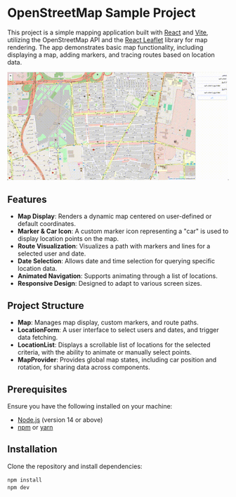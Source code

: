 # OpenStreetMap Sample Project

This project is a simple mapping application built with [React](https://reactjs.org/) and [Vite](https://vitejs.dev/), utilizing the OpenStreetMap API and the [React Leaflet](https://react-leaflet.js.org/) library for map rendering. The app demonstrates basic map functionality, including displaying a map, adding markers, and tracing routes based on location data.

![Demo](https://raw.githubusercontent.com/mahdi1696/map/refs/heads/main/sampleGif/mapg.gif)

## Features

- **Map Display**: Renders a dynamic map centered on user-defined or default coordinates.
- **Marker & Car Icon**: A custom marker icon representing a "car" is used to display location points on the map.
- **Route Visualization**: Visualizes a path with markers and lines for a selected user and date.
- **Date Selection**: Allows date and time selection for querying specific location data.
- **Animated Navigation**: Supports animating through a list of locations.
- **Responsive Design**: Designed to adapt to various screen sizes.

## Project Structure

- **Map**: Manages map display, custom markers, and route paths.
- **LocationForm**: A user interface to select users and dates, and trigger data fetching.
- **LocationList**: Displays a scrollable list of locations for the selected criteria, with the ability to animate or manually select points.
- **MapProvider**: Provides global map states, including car position and rotation, for sharing data across components.

## Prerequisites

Ensure you have the following installed on your machine:

- [Node.js](https://nodejs.org/) (version 14 or above)
- [npm](https://www.npmjs.com/) or [yarn](https://yarnpkg.com/)

## Installation

Clone the repository and install dependencies:

```bash
npm install
npm dev
```
